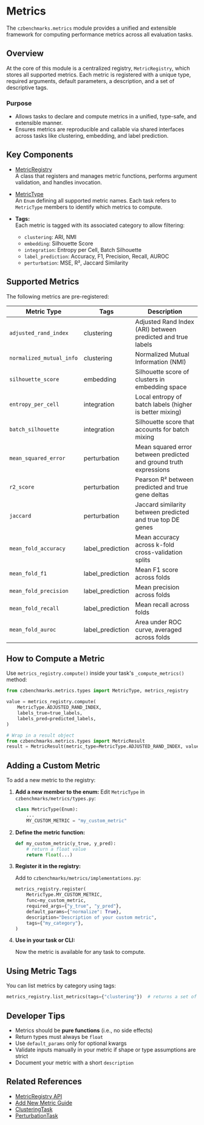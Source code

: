 # Metrics

The `czbenchmarks.metrics` module provides a unified and extensible framework for computing performance metrics across all evaluation tasks.

## Overview

At the core of this module is a centralized registry, `MetricRegistry`, which stores all supported metrics. Each metric is registered with a unique type, required arguments, default parameters, a description, and a set of descriptive tags.

### Purpose

- Allows tasks to declare and compute metrics in a unified, type-safe, and extensible manner.
- Ensures metrics are reproducible and callable via shared interfaces across tasks like clustering, embedding, and label prediction.

## Key Components

- [MetricRegistry](../autoapi/czbenchmarks/metrics/types/index)  
  A class that registers and manages metric functions, performs argument validation, and handles invocation.

- [MetricType](../autoapi/czbenchmarks/metrics/types/index)  
  An `Enum` defining all supported metric names. Each task refers to `MetricType` members to identify which metrics to compute.

- **Tags:**  
  Each metric is tagged with its associated category to allow filtering:

  - `clustering`: ARI, NMI
  - `embedding`: Silhouette Score
  - `integration`: Entropy per Cell, Batch Silhouette
  - `label_prediction`: Accuracy, F1, Precision, Recall, AUROC
  - `perturbation`: MSE, R², Jaccard Similarity

## Supported Metrics

The following metrics are pre-registered:

| **Metric Type**          | **Tags**         | **Description**                                                                 |
|--------------------------|------------------|---------------------------------------------------------------------------------|
| `adjusted_rand_index`    | clustering       | Adjusted Rand Index (ARI) between predicted and true labels                     |
| `normalized_mutual_info` | clustering       | Normalized Mutual Information (NMI)                                             |
| `silhouette_score`       | embedding        | Silhouette score of clusters in embedding space                                 |
| `entropy_per_cell`       | integration      | Local entropy of batch labels (higher is better mixing)                         |
| `batch_silhouette`       | integration      | Silhouette score that accounts for batch mixing                                 |
| `mean_squared_error`     | perturbation     | Mean squared error between predicted and ground truth expressions               |
| `r2_score`               | perturbation     | Pearson R² between predicted and true gene deltas                               |
| `jaccard`                | perturbation     | Jaccard similarity between predicted and true top DE genes                      |
| `mean_fold_accuracy`     | label_prediction | Mean accuracy across k-fold cross-validation splits                             |
| `mean_fold_f1`           | label_prediction | Mean F1 score across folds                                                      |
| `mean_fold_precision`    | label_prediction | Mean precision across folds                                                     |
| `mean_fold_recall`       | label_prediction | Mean recall across folds                                                        |
| `mean_fold_auroc`        | label_prediction | Area under ROC curve, averaged across folds                                     |

## How to Compute a Metric

Use `metrics_registry.compute()` inside your task's `_compute_metrics()` method:

```python
from czbenchmarks.metrics.types import MetricType, metrics_registry

value = metrics_registry.compute(
    MetricType.ADJUSTED_RAND_INDEX,
    labels_true=true_labels,
    labels_pred=predicted_labels,
)

# Wrap in a result object
from czbenchmarks.metrics.types import MetricResult
result = MetricResult(metric_type=MetricType.ADJUSTED_RAND_INDEX, value=value)
```

## Adding a Custom Metric

To add a new metric to the registry:

1. **Add a new member to the enum:**
   Edit `MetricType` in `czbenchmarks/metrics/types.py`:

   ```python
   class MetricType(Enum):
       ...
       MY_CUSTOM_METRIC = "my_custom_metric"
   ```

2. **Define the metric function:**

   ```python
   def my_custom_metric(y_true, y_pred):
       # return a float value
       return float(...)
   ```

3. **Register it in the registry:**

   Add to `czbenchmarks/metrics/implementations.py`:

   ```python
   metrics_registry.register(
       MetricType.MY_CUSTOM_METRIC,
       func=my_custom_metric,
       required_args={"y_true", "y_pred"},
       default_params={"normalize": True},
       description="Description of your custom metric",
       tags={"my_category"},
   )
   ```

4. **Use in your task or CLI:**

   Now the metric is available for any task to compute.

## Using Metric Tags

You can list metrics by category using tags:

```python
metrics_registry.list_metrics(tags={"clustering"})  # returns a set of MetricType
```

## Developer Tips

- Metrics should be **pure functions** (i.e., no side effects)
- Return types must always be `float`
- Use `default_params` only for optional kwargs
- Validate inputs manually in your metric if shape or type assumptions are strict
- Document your metric with a short `description`

## Related References

- [MetricRegistry API](../autoapi/czbenchmarks/metrics/types/index)
- [Add New Metric Guide](../how_to_guides/add_new_metric)
- [ClusteringTask](../autoapi/czbenchmarks/tasks/clustering/index)
- [PerturbationTask](../autoapi/czbenchmarks/tasks/single_cell/perturbation/index)


